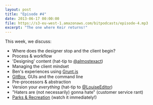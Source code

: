 ```yaml
---
layout: post
title: "Episode #4"
date: 2013-06-17 00:00:00
file: https://s3-eu-west-1.amazonaws.com/bitpodcasts/episode-4.mp3
excerpt: "The one where Keir returns!"
---
```


This week, we discuss:

* Where does the designer stop and the client begin?
* Process & workflow
* 'Designing' content (hat-tip to [@almostexact](https://twitter.com/almostexact))
* Managing the client mindset
* Ben's experiences using [Grunt.js](http://gruntjs.com/)
* [GitBox](http://gitboxapp.com/), GUIs and the command line
* Pre-processors & abstraction
* Version your *everything* (hat-tip to [@LouiseEditor](https://twitter.com/LouiseEditor))
* "Haters are (not necessarily) gonna hate" (customer service rant)
* [Parks & Recreation](http://en.wikipedia.org/wiki/Parks_and_Recreation) (watch it immediately!)
